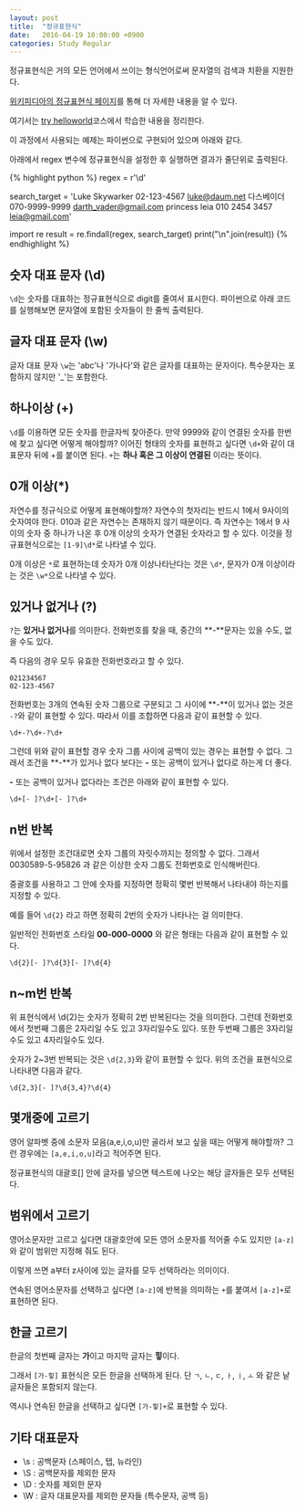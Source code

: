 ```yaml
---
layout: post
title:  "정규표현식"
date:   2016-04-19 10:00:00 +0900
categories: Study Regular
---
```


정규표현식은 거의 모든 언어에서 쓰이는 형식언어로써 문자열의 검색과 치환을 지원한다.

[위키피디아의 정규표현식 페이지](https://ko.wikipedia.org/wiki/%EC%A0%95%EA%B7%9C_%ED%91%9C%ED%98%84%EC%8B%9D)를 통해 더 자세한 내용을 알 수 있다.

여기서는 [try helloworld](http://tryhelloworld.co.kr/courses/%EC%A0%95%EA%B7%9C%ED%91%9C%ED%98%84%EC%8B%9D)코스에서 학습한 내용을 정리한다.

이 과정에서 사용되는 예제는 파이썬으로 구현되어 있으며 아래와 같다. 

아래에서 regex 변수에 정규표현식을 설정한 후 실행하면 결과가 줄단위로 출력된다.

{% highlight python %}
regex = r'\d'

search_target = 'Luke Skywarker 02-123-4567 luke@daum.net
다스베이더 070-9999-9999 darth_vader@gmail.com
princess leia 010 2454 3457 leia@gmail.com'

import re
result = re.findall(regex, search_target)
print("\n".join(result))
{% endhighlight %}



<h2>숫자 대표 문자 (\d)</h2>

`\d`는 숫자를 대표하는 정규표현식으로 digit를 줄여서 표시한다.
파이썬으로 아래 코드를 실행해보면 문자열에 포함된 숫자들이 한 줄씩 출력된다.




<h2>글자 대표 문자 (\w)</h2>

글자 대표 문자 `\w`는 'abc'나 '가나다'와 같은 글자를 대표하는 문자이다. 특수문자는 포함하지 않지만 '_'는 포함한다.




<h2>하나이상 (+)</h2>

`\d`를 이용하면 모든 숫자를 한글자씩 찾아준다. 만약 9999와 같이 연결된 숫자를 한번에 찾고 싶다면 어떻게 해야할까?
이어진 형태의 숫자를 표현하고 싶다면 `\d+`와 같이 대표문자 뒤에 +를 붙이면 된다.
`+`는 **하나 혹은 그 이상이 연결된** 이라는 뜻이다.




<h2>0개 이상(*)</h2>

자연수를 정규식으로 어떻게 표현해야할까? 자연수의 첫자리는 반드시 1에서 9사이의 숫자여야 한다. 010과 같은 자연수는 존재하지 않기 때문이다. 즉 자연수는 1에서 9 사이의 숫자 중 하나가 나온 후 0개 이상의 숫자가 연결된 숫자라고 할 수 있다.
이것을 정규표현식으로는 `[1-9]\d*`로 나타낼 수 있다.

0개 이상은 `*`로 표현하는데 숫자가 0개 이상나타난다는 것은 `\d*`, 문자가 0개 이상이라는 것은 `\w*`으로 나타낼 수 있다.




<h2>있거나 없거나 (?)</h2>

`?`는 **있거나 없거나**를 의미한다. 전화번호를 찾을 때, 중간의 **-**문자는 있을 수도, 없을 수도 있다.

즉 다음의 경우 모두 유효한 전화번호라고 할 수 있다.
```
021234567
02-123-4567
```

전화번호는 3개의 연속된 숫자 그룹으로 구분되고 그 사이에 **-**이 있거나 없는 것은 `-?`와 같이 표현할 수 있다. 따라서 이를 조합하면 다음과 같이 표현할 수 있다.
```
\d+-?\d+-?\d+
```

그런데 위와 같이 표현할 경우 숫자 그룹 사이에 공백이 있는 경우는 표현할 수 없다.
그래서 조건을 **-**가 있거나 없다 보다는 **-** 또는 공백이 있거나 없다로 하는게 더 좋다.

**-** 또는 공백이 있거나 없다라는 조건은 아래와 같이 표현할 수 있다.
```
\d+[- ]?\d+[- ]?\d+
```




<h2>n번 반복</h2>

위에서 설정한 조건대로면 숫자 그룹의 자릿수까지는 정의할 수 없다. 
그래서 0030589-5-95826 과 같은 이상한 숫자 그룹도 전화번호로 인식해버린다.

중괄호를 사용하고 그 안에 숫자를 지정하면 정확히 몇번 반복해서 나타내야 하는지를 지정할 수 있다.

예를 들어 `\d{2}` 라고 하면 정확히 2번의 숫자가 나타나는 걸 의미한다.

일반적인 전화번호 스타일 **00-000-0000** 와 같은 형태는 다음과 같이 표현할 수 있다.

```
\d{2}[- ]?\d{3}[- ]?\d{4}
```




<h2>n~m번 반복</h2>

위 표현식에서 \d{2}는 숫자가 정확히 2번 반복된다는 것을 의미한다. 그런데 전화번호에서 첫번째 그룹은 2자리일 수도 있고 3자리일수도 있다. 또한 두번째 그룹은 3자리일수도 있고 4자리일수도 있다.

숫자가 2~3번 반복되는 것은 `\d{2,3}`와 같이 표현할 수 있다. 위의 조건을 표현식으로 나타내면 다음과 같다.

```
\d{2,3}[- ]?\d{3,4}?\d{4}
```




<h2>몇개중에 고르기</h2>

영어 알파벳 중에 소문자 모음(a,e,i,o,u)만 골라서 보고 싶을 때는 어떻게 해야할까?
그런 경우에는 `[a,e,i,o,u]`라고 적어주면 된다.

정규표현식의 대괄호[] 안에 글자를 넣으면 텍스트에 나오는 해당 글자들은 모두 선택된다.




<h2>범위에서 고르기</h2>

영어소문자만 고르고 싶다면 대괄호안에 모든 영어 소문자를 적어줄 수도 있지만 `[a-z]`와 같이 범위만 지정해 줘도 된다.

이렇게 쓰면 a부터 z사이에 있는 글자를 모두 선택하라는 의미이다.

연속된 영어소문자를 선택하고 싶다면 `[a-z]`에 반복을 의미하는 `+`를 붙여서 `[a-z]+`로 표현하면 된다.



<h2>한글 고르기</h2>

한글의 첫번째 글자는 **가**이고 마지막 글자는 **힣**이다. 

그래서 `[가-힣]` 표현식은 모든 한글을 선택하게 된다. 단 `ㄱ`, `ㄴ`, `ㄷ`, `ㅏ`, `ㅣ`, `ㅗ` 와 같은 낱글자들은 포함되지 않는다. 

역시나 연속된 한글을 선택하고 싶다면 `[가-힣]+`로 표현할 수 있다.



<h2>기타 대표문자</h2>

* \s : 공백문자 (스페이스, 탭, 뉴라인)
* \S : 공백문자를 제외한 문자
* \D : 숫자를 제외한 문자
* \W : 글자 대표문자를 제외한 문자들 (특수문자, 공백 등)
